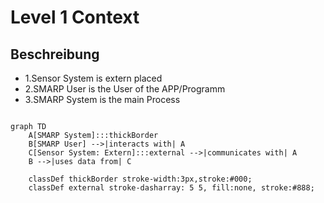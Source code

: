 # Level 1 Context

## Beschreibung

- 1.Sensor System is extern placed
- 2.SMARP User is the User of the APP/Programm
- 3.SMARP System is the main Process

```mermaid

graph TD
    A[SMARP System]:::thickBorder
    B[SMARP User] -->|interacts with| A
    C[Sensor System: Extern]:::external -->|communicates with| A
    B -->|uses data from| C

    classDef thickBorder stroke-width:3px,stroke:#000;
    classDef external stroke-dasharray: 5 5, fill:none, stroke:#888;

```
